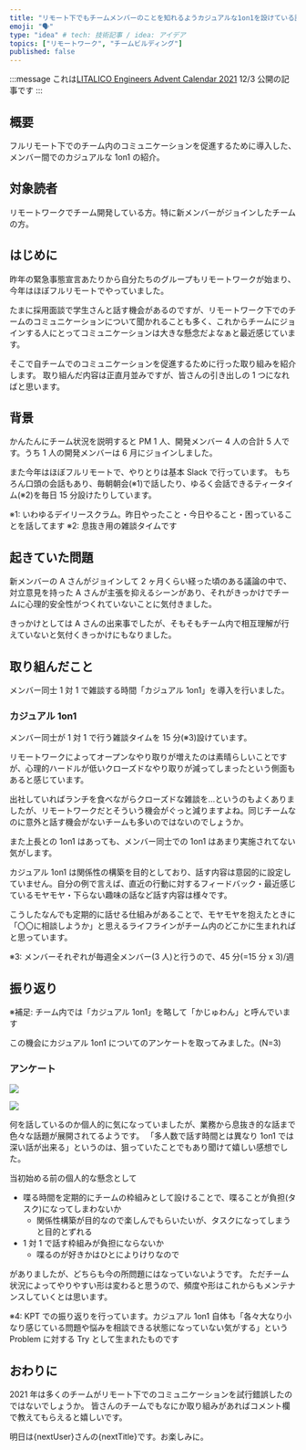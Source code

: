 ```yaml
---
title: "リモート下でもチームメンバーのことを知れるようカジュアルな1on1を設けている話"
emoji: "🗣"
type: "idea" # tech: 技術記事 / idea: アイデア
topics: ["リモートワーク", "チームビルディング"]
published: false
---
```


:::message
これは[LITALICO Engineers Advent Calendar 2021](https://qiita.com/advent-calendar/2021/litalico) 12/3 公開の記事です
:::

## 概要

フルリモート下でのチーム内のコミュニケーションを促進するために導入した、メンバー間でのカジュアルな 1on1 の紹介。

## 対象読者

リモートワークでチーム開発している方。特に新メンバーがジョインしたチームの方。

## はじめに

昨年の緊急事態宣言あたりから自分たちのグループもリモートワークが始まり、今年はほぼフルリモートでやっていました。

たまに採用面談で学生さんと話す機会があるのですが、リモートワーク下でのチームのコミュニケーションについて聞かれることも多く、これからチームにジョインする人にとってコミュニケーションは大きな懸念だよなぁと最近感じています。

そこで自チームでのコミュニケーションを促進するために行った取り組みを紹介します。
取り組んだ内容は正直月並みですが、皆さんの引き出しの 1 つになればと思います。

## 背景

かんたんにチーム状況を説明すると PM 1 人、開発メンバー 4 人の合計 5 人です。うち 1 人の開発メンバーは 6 月にジョインしました。

また今年はほぼフルリモートで、やりとりは基本 Slack で行っています。
もちろん口頭の会話もあり、毎朝朝会(※1)で話したり、ゆるく会話できるティータイム(※2)を毎日 15 分設けたりしています。

※1: いわゆるデイリースクラム。昨日やったこと・今日やること・困っていることを話してます
※2: 息抜き用の雑談タイムです

## 起きていた問題

新メンバーの A さんがジョインして 2 ヶ月くらい経った頃のある議論の中で、対立意見を持った A さんが主張を抑えるシーンがあり、それがきっかけでチームに心理的安全性がつくれていないことに気付きました。

きっかけとしては A さんの出来事でしたが、そもそもチーム内で相互理解が行えていないと気付くきっかけにもなりました。

## 取り組んだこと

メンバー同士 1 対 1 で雑談する時間「カジュアル 1on1」を導入を行いました。

### カジュアル 1on1

メンバー同士が 1 対 1 で行う雑談タイムを 15 分(※3)設けています。

リモートワークによってオープンなやり取りが増えたのは素晴らしいことですが、心理的ハードルが低いクローズドなやり取りが減ってしまったという側面もあると感じています。

出社していればランチを食べながらクローズドな雑談を...というのもよくありましたが、リモートワークだとそういう機会がぐっと減りますよね。同じチームなのに意外と話す機会がないチームも多いのではないのでしょうか。

また上長との 1on1 はあっても、メンバー同士での 1on1 はあまり実施されてない気がします。

カジュアル 1on1 は関係性の構築を目的としており、話す内容は意図的に設定していません。自分の例で言えば、直近の行動に対するフィードバック・最近感じているモヤモヤ・下らない趣味の話など話す内容は様々です。

こうしたなんでも定期的に話せる仕組みがあることで、モヤモヤを抱えたときに「〇〇に相談しようか」と思えるライフラインがチーム内のどこかに生まれればと思っています。

※3: メンバーそれぞれが毎週全メンバー(3 人)と行うので、45 分(=15 分 x 3)/週

## 振り返り

※補足: チーム内では「カジュアル 1on1」を略して「かじゅわん」と呼んでいます

この機会にカジュアル 1on1 についてのアンケートを取ってみました。(N=3)

### アンケート

![](https://storage.googleapis.com/zenn-user-upload/6838789cb3bf-20211201.jpg)

![](https://storage.googleapis.com/zenn-user-upload/1b6839a1ef60-20211201.jpg)

何を話しているのか個人的に気になっていましたが、業務から息抜き的な話まで色々な話題が展開されてるようです。
「多人数で話す時間とは異なり 1on1 では深い話が出来る」というのは、狙っていたことでもあり聞けて嬉しい感想でした。

当初始める前の個人的な懸念として

- 喋る時間を定期的にチームの枠組みとして設けることで、喋ることが負担(タスク)になってしまわないか
  - 関係性構築が目的なので楽しんでもらいたいが、タスクになってしまうと目的とずれる
- 1 対 1 で話す枠組みが負担にならないか
  - 喋るのが好きかはひとによりけりなので

がありましたが、どちらも今の所問題にはなっていないようです。
ただチーム状況によってやりやすい形は変わると思うので、頻度や形はこれからもメンテナンスしていくとは思います。

※4: KPT での振り返りを行っています。カジュアル 1on1 自体も「各々大なり小なり感じている問題や悩みを相談できる状態になっていない気がする」という Problem に対する Try として生まれたものです

## おわりに

2021 年は多くのチームがリモート下でのコミュニケーションを試行錯誤したのではないでしょうか。
皆さんのチームでもなにか取り組みがあればコメント欄で教えてもらえると嬉しいです。

明日は{nextUser}さんの{nextTitle}です。お楽しみに。

